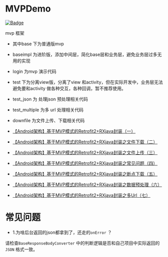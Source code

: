 # MVPDemo

[![Badge](https://img.shields.io/badge/link-996.icu-red.svg)](https://996.icu/#/zh_CN)

mvp 框架

* 其中base 下为普通版mvp 

* baseimpl 为进阶版，添加中间层，简化base层和业务层，避免业务层过多无用的实现
* login 为mvp 演示代码
* test 下为分离view版，分离了view 和activity，但在实际开发中，业务层无法避免要和activity 做各种交互，各种回调，暂不推荐使用。
* test_json 为 处理json 预处理相关代码
* test_multiple 为多 url 处理相关代码
* downfile 为文件上传、下载相关代码

* [【Android架构】基于MVP模式的Retrofit2+RXjava封装（一）](https://www.jianshu.com/p/bf1106b339c7)
* [【Android架构】基于MVP模式的Retrofit2+RXjava封装之文件下载（二）](https://www.jianshu.com/p/f5d82c2b5431)
* [【Android架构】基于MVP模式的Retrofit2+RXjava封装之文件上传（三）](https://www.jianshu.com/p/6ccdec4f3dd2)
* [【Android架构】基于MVP模式的Retrofit2+RXjava封装之常见问题（四）](https://www.jianshu.com/p/f59d8aeaf3c0)
* [【Android架构】基于MVP模式的Retrofit2+RXjava封装之断点下载（五）](https://www.jianshu.com/p/36a689abc20c)
* [【Android架构】基于MVP模式的Retrofit2+RXjava封装之数据预处理（六）](https://www.jianshu.com/p/bc7dc3b67c5d)
* [【Android架构】基于MVP模式的Retrofit2+RXjava封装之多Url（七）](https://www.jianshu.com/p/da8a01d4548a)

# 常见问题
* 1.为啥后台返回的json都拿到了，还走的`onError` ？

请检查`BaseResponseBodyConverter` 中的判断逻辑是否和自己项目中实际返回的`JSON` 格式一致。





